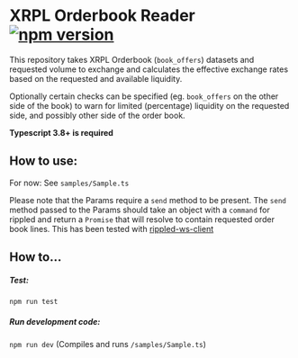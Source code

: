 # XRPL Orderbook Reader [![npm version](https://badge.fury.io/js/xrpl-orderbook-reader.svg)](https://www.npmjs.com/xrpl-orderbook-reader)

This repository takes XRPL Orderbook (`book_offers`) datasets and requested volume to
exchange and calculates the effective exchange rates based on the requested and available liquidity.

Optionally certain checks can be specified (eg. `book_offers` on the other side of the book)
to warn for limited (percentage) liquidity on the requested side, and possibly other side
of the order book.

**Typescript 3.8+ is required**

## How to use:
For now: See `samples/Sample.ts`

Please note that the Params require a `send` method to be present. The `send` method passed
to the Params should take an object with a `command` for rippled and return a `Promise`
that will resolve to contain requested order book lines. This has been tested with
[rippled-ws-client](https://www.npmjs.com/package/rippled-ws-client)

## How to...

##### Test:

`npm run test`

##### Run development code:

`npm run dev` (Compiles and runs `/samples/Sample.ts`)
